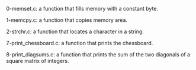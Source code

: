 0-memset.c: a function that fills memory with a constant byte.

1-memcpy.c: a function that copies memory area.

2-strchr.c: a function that locates a character in a string.

7-print_chessboard.c: a function that prints the chessboard.

8-print_diagsums.c: a function that prints the sum of the two diagonals of a square matrix of integers.
